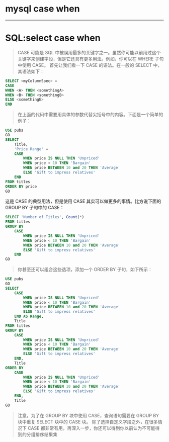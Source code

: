 # mysql case when

------



# SQL:select case when

> CASE 可能是 SQL 中被误用最多的关键字之一。虽然你可能以前用过这个关键字来创建字段，但是它还具有更多用法。例如，你可以在 WHERE 子句中使用 CASE。 首先让我们看一下 CASE 的语法。在一般的 SELECT 中，其语法如下：

```sql
SELECT <myColumnSpec> =
CASE
WHEN <A> THEN <somethingA>
WHEN <B> THEN <somethingB>
ELSE <somethingE>
END  
```

> 在上面的代码中需要用具体的参数代替尖括号中的内容。下面是一个简单的例子：

```sql
USE pubs
GO
SELECT
    Title,
    'Price Range' =
    CASE
        WHEN price IS NULL THEN 'Unpriced'
        WHEN price < 10 THEN 'Bargain'
        WHEN price BETWEEN 10 and 20 THEN 'Average'
        ELSE 'Gift to impress relatives'
    END
FROM titles
ORDER BY price
GO  
```


这是 CASE 的典型用法，但是使用 CASE 其实可以做更多的事情。比方说下面的 GROUP BY 子句中的 CASE：

```sql
SELECT 'Number of Titles', Count(*)
FROM titles
GROUP BY
    CASE
        WHEN price IS NULL THEN 'Unpriced'
        WHEN price < 10 THEN 'Bargain'
        WHEN price BETWEEN 10 and 20 THEN 'Average'
        ELSE 'Gift to impress relatives'
    END
GO  
```



> 你甚至还可以组合这些选项，添加一个 ORDER BY 子句，如下所示：

```sql
USE pubs
GO
SELECT
    CASE
        WHEN price IS NULL THEN 'Unpriced'
        WHEN price < 10 THEN 'Bargain'
        WHEN price BETWEEN 10 and 20 THEN 'Average'
        ELSE 'Gift to impress relatives'
    END AS Range,
    Title
FROM titles
GROUP BY
    CASE
        WHEN price IS NULL THEN 'Unpriced'
        WHEN price < 10 THEN 'Bargain'
        WHEN price BETWEEN 10 and 20 THEN 'Average'
        ELSE 'Gift to impress relatives'
    END,
    Title
ORDER BY
    CASE
        WHEN price IS NULL THEN 'Unpriced'
        WHEN price < 10 THEN 'Bargain'
        WHEN price BETWEEN 10 and 20 THEN 'Average'
        ELSE 'Gift to impress relatives'
    END,
    Title
GO  
```



> 注意，为了在 GROUP BY 块中使用 CASE，查询语句需要在 GROUP BY 块中重复 SELECT 块中的 CASE 块。 除了选择自定义字段之外，在很多情况下 CASE 都非常有用。再深入一步，你还可以得到你以前认为不可能得到的分组排序结果集